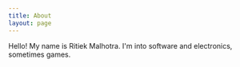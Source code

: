 ```yaml
---
title: About
layout: page
---
```


Hello! My name is Ritiek Malhotra. I'm into software and electronics, sometimes games.

